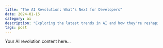 ```yaml
---
title: "The AI Revolution: What's Next for Developers"
date: 2024-01-15
category: ai
description: "Exploring the latest trends in AI and how they're reshaping the developer landscape. From LLMs to AI-first applications, discover what's on the horizon."
tags: post
---
```


Your AI revolution content here...
